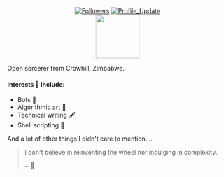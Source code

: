 


<div align="center"> 
    <a href="http://github.com/prjctimg?tab=followers">
    <img alt="Followers" src="https://img.shields.io/github/followers/prjctimg?color=4C1&logo=github"></a>
    <!-- github -->
    <a href="http://github.com/prjctimg" target="_blank"><img alt="Profile_Update" src="https://img.shields.io/github/last-commit/prjctimg/prjctimg?label=Profile%20update&style=fflat-square"></a>
</div>


<div id="header" align="center">
  <img src="https://media.giphy.com/media/M9gbBd9nbDrOTu1Mqx/giphy.gif" width="100"/>
</div>

Open sorcerer from Crowhill, Zimbabwe.

#### Interests 🧠 include:

- Bots 🤖
- Algorithmic art 🎨
- Technical writing 🖋️ 
- Shell scripting 📜


And a lot of other things I didn't care to mention....


> I don't believe in reinventing the wheel nor indulging in complexity.
> 
> ~ 🌃
